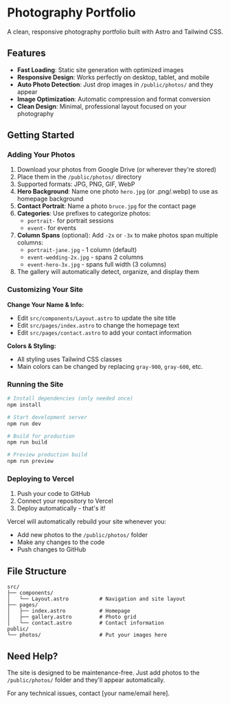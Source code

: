 # Photography Portfolio

A clean, responsive photography portfolio built with Astro and Tailwind CSS.

## Features

- **Fast Loading**: Static site generation with optimized images
- **Responsive Design**: Works perfectly on desktop, tablet, and mobile
- **Auto Photo Detection**: Just drop images in `/public/photos/` and they appear
- **Image Optimization**: Automatic compression and format conversion
- **Clean Design**: Minimal, professional layout focused on your photography

## Getting Started

### Adding Your Photos

1. Download your photos from Google Drive (or wherever they're stored)
2. Place them in the `/public/photos/` directory
3. Supported formats: JPG, PNG, GIF, WebP
4. **Hero Background**: Name one photo `hero.jpg` (or .png/.webp) to use as homepage background
5. **Contact Portrait**: Name a photo `bruce.jpg` for the contact page
6. **Categories**: Use prefixes to categorize photos:
   - `portrait-` for portrait sessions
   - `event-` for events
7. **Column Spans** (optional): Add `-2x` or `-3x` to make photos span multiple columns:
   - `portrait-jane.jpg` - 1 column (default)
   - `event-wedding-2x.jpg` - spans 2 columns
   - `event-hero-3x.jpg` - spans full width (3 columns)
8. The gallery will automatically detect, organize, and display them

### Customizing Your Site

**Change Your Name & Info:**
- Edit `src/components/Layout.astro` to update the site title
- Edit `src/pages/index.astro` to change the homepage text
- Edit `src/pages/contact.astro` to add your contact information

**Colors & Styling:**
- All styling uses Tailwind CSS classes
- Main colors can be changed by replacing `gray-900`, `gray-600`, etc.

### Running the Site

```bash
# Install dependencies (only needed once)
npm install

# Start development server
npm run dev

# Build for production
npm run build

# Preview production build
npm run preview
```

### Deploying to Vercel

1. Push your code to GitHub
2. Connect your repository to Vercel
3. Deploy automatically - that's it!

Vercel will automatically rebuild your site whenever you:
- Add new photos to the `/public/photos/` folder
- Make any changes to the code
- Push changes to GitHub

## File Structure

```
src/
├── components/
│   └── Layout.astro          # Navigation and site layout
├── pages/
│   ├── index.astro           # Homepage
│   ├── gallery.astro         # Photo grid
│   └── contact.astro         # Contact information
public/
└── photos/                   # Put your images here
```

## Need Help?

The site is designed to be maintenance-free. Just add photos to the `/public/photos/` folder and they'll appear automatically.

For any technical issues, contact [your name/email here].
